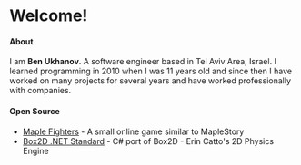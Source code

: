 # Welcome!

#### About

I am **Ben Ukhanov**. A software engineer based in Tel Aviv Area, Israel. I learned programming in 2010 when I was 11 years old and since then I have worked on many projects for several years and have worked professionally with companies.

#### Open Source

- [Maple Fighters](https://github.com/benukhanov/maple-fighters) - A small online game similar to MapleStory
- [Box2D .NET Standard](https://github.com/benukhanov/box2d-netstandard) - C# port of Box2D - Erin Catto's 2D Physics Engine